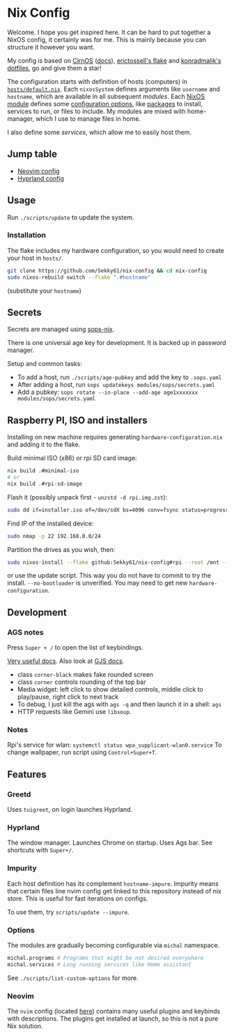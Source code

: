 # Nix Config

Welcome. I hope you get inspired here.
It can be hard to put together a NixOS config, it certainly was for me.
This is mainly because you can structure it however you want.

My config is based on [CirnOS](https://github.com/end-4/CirnOS) ([docs](https://end-4.github.io/dots-hyprland-wiki/en/i-i/02usage/)), [erictossell's flake](https://github.com/erictossell/nixflakes) and [konradmalik's dotfiles](https://github.com/konradmalik/dotfiles/tree/main), go and give them a star!

The configuration starts with definition of hosts (computers) in [`hosts/default.nix`](hosts/default.nix).
Each `nixosSystem` defines arguments like `username` and `hostname`, which are available in all subsequent *modules*.
Each [NixOS module](https://nixos.wiki/wiki/NixOS_modules) defines some [configuration options](https://search.nixos.org/options), like [packages](https://search.nixos.org/packages) to install, services to run, or files to include.
My modules are mixed with home-manager, which I use to manage files in home.

I also define some *services*, which allow me to easily host them.

## Jump table

- [Neovim config](modules/nvim/init.lua)
- [Hyprland config](modules/hyprland.nix)

## Usage

Run `./scripts/update` to update the system.

### Installation

The flake includes my hardware configuration, so you would need to create your host in `hosts/`.

```bash
git clone https://github.com/Sekky61/nix-config && cd nix-config
sudo nixos-rebuild switch --flake ".#hostname"
```
(substitute your `hostname`)

## Secrets

Secrets are managed using [sops-nix](https://github.com/Mic92/sops-nix).

There is one universal age key for development. It is backed up in password manager.

Setup and common tasks:
- To add a host, run `./scripts/age-pubkey` and add the key to `.sops.yaml`
- After adding a host, run `sops updatekeys modules/sops/secrets.yaml`
- Add a pubkey: `sops rotate --in-place --add-age age1xxxxxxx modules/sops/secrets.yaml`

## Raspberry PI, ISO and installers

Installing on new machine requires generating `hardware-configuration.nix` and adding it to the flake.

Build minimal ISO (x86) or rpi SD card image:
```bash
nix build .#minimal-iso
# or
nix build .#rpi-sd-image
```

Flash it (possibly unpack first - `unzstd -d rpi.img.zst`):
```bash
sudo dd if=installer.iso of=/dev/sdX bs=4096 conv=fsync status=progress
```

Find IP of the installed device:
```bash
sudo nmap -p 22 192.168.0.0/24
```

Partition the drives as you wish, then:
```bash
sudo nixos-install --flake github:Sekky61/nix-config#rpi --root /mnt --no-bootloader
```
or use the update script. This way you do not have to commit to try the install.
`--no-bootloader` is unverified. You may need to get new `hardware-configuration`.


## Development

### AGS notes

Press `Super + /` to open the list of keybindings.

[Very useful docs](https://aylur.github.io/ags-docs/). Also look at [GJS docs](https://gjs.guide/).

- class `corner-black` makes fake rounded screen
- class `corner` controls rounding of the top bar
- Media widget: left click to show detailed controls, middle click to play/pause, right click to next track
- To debug, I just kill the ags with `ags -q` and then launch it in a shell: `ags`
- HTTP requests like Gemini use `libsoup`.

### Notes 

Rpi's service for wlan: `systemctl status wpa_supplicant-wlan0.service`
To change wallpaper, run script using `Control+Super+T`.

## Features

<!-- Over time add some info about each chosen part of the system -->

### Greetd

Uses `tuigreet`, on login launches Hyprland.

### Hyprland

The window manager. Launches Chrome on startup. Uses Ags bar. See shortcuts with `Super+/`.

### Impurity

Each host definition has its complement `hostname-impure`.
Impurity means that certain files line nvim config get linked to this repository instead of
nix store. This is useful for fast iterations on configs.

To use them, try `scripts/update --impure`.

### Options

The modules are gradually becoming configurable via `michal` namespace.

```nix
michal.programs # Programs that might be not desired everywhere
michal.services # Long running services like Home assistant
```

See `./scripts/list-custom-options` for more.

### Neovim

The `nvim` config (located [here](modules/nvim/init.lua)) contains many useful
plugins and keybinds with descriptions. The plugins get installed at launch, so
this is not a pure Nix solution.

